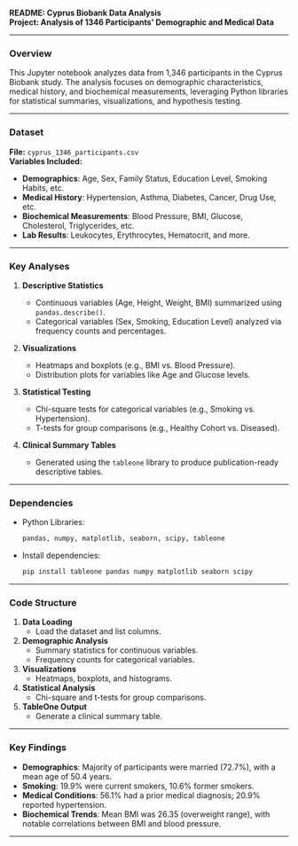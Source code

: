 **README: Cyprus Biobank Data Analysis**  
**Project: Analysis of 1346 Participants' Demographic and Medical Data**  

---

### **Overview**  
This Jupyter notebook analyzes data from 1,346 participants in the Cyprus Biobank study. The analysis focuses on demographic characteristics, medical history, and biochemical measurements, leveraging Python libraries for statistical summaries, visualizations, and hypothesis testing.

---

### **Dataset**  
**File:** `cyprus_1346_participants.csv`  
**Variables Included:**  
- **Demographics**: Age, Sex, Family Status, Education Level, Smoking Habits, etc.  
- **Medical History**: Hypertension, Asthma, Diabetes, Cancer, Drug Use, etc.  
- **Biochemical Measurements**: Blood Pressure, BMI, Glucose, Cholesterol, Triglycerides, etc.  
- **Lab Results**: Leukocytes, Erythrocytes, Hematocrit, and more.  

---

### **Key Analyses**  
1. **Descriptive Statistics**  
   - Continuous variables (Age, Height, Weight, BMI) summarized using `pandas.describe()`.  
   - Categorical variables (Sex, Smoking, Education Level) analyzed via frequency counts and percentages.  

2. **Visualizations**  
   - Heatmaps and boxplots (e.g., BMI vs. Blood Pressure).  
   - Distribution plots for variables like Age and Glucose levels.  

3. **Statistical Testing**  
   - Chi-square tests for categorical variables (e.g., Smoking vs. Hypertension).  
   - T-tests for group comparisons (e.g., Healthy Cohort vs. Diseased).  

4. **Clinical Summary Tables**  
   - Generated using the `tableone` library to produce publication-ready descriptive tables.  

---

### **Dependencies**  
- Python Libraries:  
  ```bash
  pandas, numpy, matplotlib, seaborn, scipy, tableone
  ```  
- Install dependencies:  
  ```bash
  pip install tableone pandas numpy matplotlib seaborn scipy
  ```

---

### **Code Structure**  
1. **Data Loading**  
   - Load the dataset and list columns.  
2. **Demographic Analysis**  
   - Summary statistics for continuous variables.  
   - Frequency counts for categorical variables.  
3. **Visualizations**  
   - Heatmaps, boxplots, and histograms.  
4. **Statistical Analysis**  
   - Chi-square and t-tests for group comparisons.  
5. **TableOne Output**  
   - Generate a clinical summary table.  

---

### **Key Findings**  
- **Demographics**: Majority of participants were married (72.7%), with a mean age of 50.4 years.  
- **Smoking**: 19.9% were current smokers, 10.6% former smokers.  
- **Medical Conditions**: 56.1% had a prior medical diagnosis; 20.9% reported hypertension.  
- **Biochemical Trends**: Mean BMI was 26.35 (overweight range), with notable correlations between BMI and blood pressure.  

---
